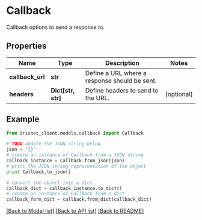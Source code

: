 # Callback

Callback options to send a response to.

## Properties
Name | Type | Description | Notes
------------ | ------------- | ------------- | -------------
**callback_url** | **str** | Define a URL where a response should be sent. | 
**headers** | **Dict[str, str]** | Define headers to send to the URL. | [optional] 

## Example

```python
from irisnet_client.models.callback import Callback

# TODO update the JSON string below
json = "{}"
# create an instance of Callback from a JSON string
callback_instance = Callback.from_json(json)
# print the JSON string representation of the object
print Callback.to_json()

# convert the object into a dict
callback_dict = callback_instance.to_dict()
# create an instance of Callback from a dict
callback_form_dict = callback.from_dict(callback_dict)
```
[[Back to Model list]](../README.md#documentation-for-models) [[Back to API list]](../README.md#documentation-for-api-endpoints) [[Back to README]](../README.md)


